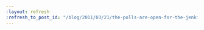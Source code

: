 ```yaml
---
:layout: refresh
:refresh_to_post_id: "/blog/2011/03/21/the-polls-are-open-for-the-jenkins-logo-contest"
---
```

